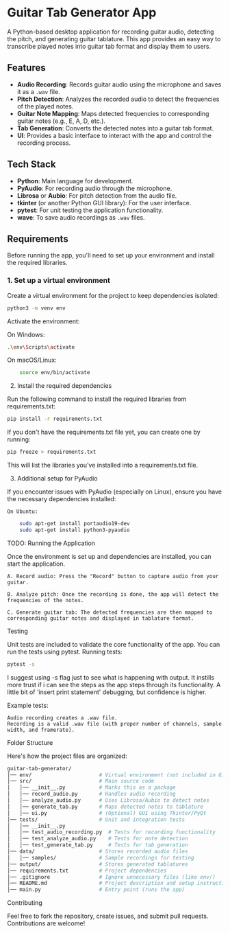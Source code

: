# Guitar Tab Generator App

A Python-based desktop application for recording guitar audio, detecting the pitch, and generating guitar tablature. This app provides an easy way to transcribe played notes into guitar tab format and display them to users.

## Features

- **Audio Recording**: Records guitar audio using the microphone and saves it as a `.wav` file.
- **Pitch Detection**: Analyzes the recorded audio to detect the frequencies of the played notes.
- **Guitar Note Mapping**: Maps detected frequencies to corresponding guitar notes (e.g., E, A, D, etc.).
- **Tab Generation**: Converts the detected notes into a guitar tab format.
- **UI**: Provides a basic interface to interact with the app and control the recording process.

## Tech Stack

- **Python**: Main language for development.
- **PyAudio**: For recording audio through the microphone.
- **Librosa** or **Aubio**: For pitch detection from the audio file.
- **tkinter** (or another Python GUI library): For the user interface.
- **pytest**: For unit testing the application functionality.
- **wave**: To save audio recordings as `.wav` files.

## Requirements

Before running the app, you'll need to set up your environment and install the required libraries.

### 1. Set up a virtual environment

Create a virtual environment for the project to keep dependencies isolated:

```bash
python3 -m venv env
```
Activate the environment:

On Windows:
```bash
.\env\Scripts\activate
```
On macOS/Linux:
```bash
    source env/bin/activate
```


2. Install the required dependencies

Run the following command to install the required libraries from requirements.txt:
```bash
pip install -r requirements.txt
```

If you don't have the requirements.txt file yet, you can create one by running:
```bash
pip freeze > requirements.txt
```
This will list the libraries you’ve installed into a requirements.txt file.

3. Additional setup for PyAudio

If you encounter issues with PyAudio (especially on Linux), ensure you have the necessary dependencies installed:

    On Ubuntu:
```bash
    sudo apt-get install portaudio19-dev
    sudo apt-get install python3-pyaudio
```
TODO:  Running the Application  


Once the environment is set up and dependencies are installed, you can start the application.

    A. Record audio: Press the "Record" button to capture audio from your guitar.
    
    B. Analyze pitch: Once the recording is done, the app will detect the frequencies of the notes.
    
    C. Generate guitar tab: The detected frequencies are then mapped to corresponding guitar notes and displayed in tablature format.

Testing

Unit tests are included to validate the core functionality of the app. You can run the tests using pytest.
Running tests:
```bash
pytest -s
```
I suggest using -s flag just to see what is happening with output.  It instills more trust if i can see the steps as the app steps through its functionality.  A little bit of 'insert print statement' debugging, but confidence is higher.

Example tests:

    Audio recording creates a .wav file.
    Recording is a valid .wav file (with proper number of channels, sample width, and framerate).

Folder Structure

Here's how the project files are organized:


```bash
guitar-tab-generator/
│── env/                      # Virtual environment (not included in Git)
│── src/                      # Main source code
│   │── __init__.py           # Marks this as a package
│   │── record_audio.py       # Handles audio recording
│   │── analyze_audio.py      # Uses Librosa/Aubio to detect notes
│   │── generate_tab.py       # Maps detected notes to tablature
│   │── ui.py                 # (Optional) GUI using Tkinter/PyQt
│── tests/                    # Unit and integration tests
│   │── __init__.py
│   │── test_audio_recording.py  # Tests for recording functionality
│   │── test_analyze_audio.py    # Tests for note detection
│   │── test_generate_tab.py     # Tests for tab generation
│── data/                     # Stores recorded audio files
│   │── samples/              # Sample recordings for testing
│── output/                   # Stores generated tablatures
│── requirements.txt          # Project dependencies
│── .gitignore                # Ignore unnecessary files (like env/)
│── README.md                 # Project description and setup instructions
│── main.py                   # Entry point (runs the app)


```



Contributing

Feel free to fork the repository, create issues, and submit pull requests. Contributions are welcome!